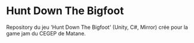 # Hunt Down The Bigfoot
Repository du jeu 'Hunt Down The Bigfoot' (Unity, C#, Mirror) crée pour la game jam du CEGEP de Matane.
